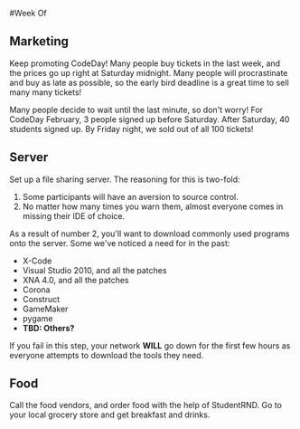 #Week Of

Marketing
---------
Keep promoting CodeDay! Many people buy tickets in the last week, and the prices go up right at Saturday midnight. Many people will procrastinate and buy as late as possible, so the early bird deadline is a great time to sell many many tickets! 

Many people decide to wait until the last minute, so don't worry! For CodeDay February, 3 people signed up before Saturday. After Saturday, 40 students signed up. By Friday night, we sold out of all 100 tickets! 

Server
------

Set up a file sharing server. The reasoning for this is two-fold:

  1. Some participants will have an aversion to source control.
  2. No matter how many times you warn them, almost everyone comes in missing their IDE of choice.

As a result of number 2, you'll want to download commonly used programs onto the server. Some we've noticed a need for in the past:

  * X-Code
  * Visual Studio 2010, and all the patches
  * XNA 4.0, and all the patches
  * Corona
  * Construct
  * GameMaker
  * pygame
  * **TBD: Others?**

If you fail in this step, your network **WILL** go down for the first few hours as everyone attempts to download the tools they need.

Food
----
Call the food vendors, and order food with the help of StudentRND. Go to your local grocery store and get breakfast and drinks. 